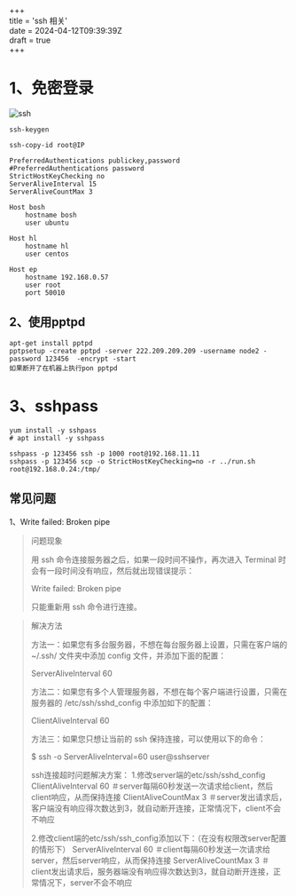 +++  
title = 'ssh 相关'  
date = 2024-04-12T09:39:39Z  
draft = true  
+++

# 1、免密登录

![ssh](../../imgs/ssh.PNG)

```
ssh-keygen

ssh-copy-id root@IP

PreferredAuthentications publickey,password
#PreferredAuthentications password
StrictHostKeyChecking no
ServerAliveInterval 15
ServerAliveCountMax 3

Host bosh 
    hostname bosh
    user ubuntu

Host hl
    hostname hl
    user centos

Host ep
    hostname 192.168.0.57
    user root
    port 50010
```

## 2、使用pptpd

```
apt-get install pptpd
pptpsetup -create pptpd -server 222.209.209.209 -username node2 -password 123456  -encrypt -start
如果断开了在机器上执行pon pptpd
```

# 3、sshpass

```
yum install -y sshpass
# apt install -y sshpass

sshpass -p 123456 ssh -p 1000 root@192.168.11.11
sshpass -p 123456 scp -o StrictHostKeyChecking=no -r ../run.sh root@192.168.0.24:/tmp/
```

## 常见问题

1、Write failed: Broken pipe

> 问题现象
>
> 用 ssh 命令连接服务器之后，如果一段时间不操作，再次进入 Terminal 时会有一段时间没有响应，然后就出现错误提示：
>
> Write failed: Broken pipe
>
> 只能重新用 ssh 命令进行连接。

> 解决方法
>
> 方法一：如果您有多台服务器，不想在每台服务器上设置，只需在客户端的 ~/.ssh/ 文件夹中添加 config 文件，并添加下面的配置：
>
> ServerAliveInterval 60
>
> 方法二：如果您有多个人管理服务器，不想在每个客户端进行设置，只需在服务器的 /etc/ssh/sshd_config 中添加如下的配置：
>
> ClientAliveInterval 60
>
> 方法三：如果您只想让当前的 ssh 保持连接，可以使用以下的命令：
>
> $ ssh -o ServerAliveInterval=60 user@sshserver
>
> ssh连接超时问题解决方案：
> 1.修改server端的etc/ssh/sshd_config
> ClientAliveInterval 60 ＃server每隔60秒发送一次请求给client，然后client响应，从而保持连接
> ClientAliveCountMax 3 ＃server发出请求后，客户端没有响应得次数达到3，就自动断开连接，正常情况下，client不会不响应
>
> 2.修改client端的etc/ssh/ssh_config添加以下：（在没有权限改server配置的情形下）
> ServerAliveInterval 60 ＃client每隔60秒发送一次请求给server，然后server响应，从而保持连接
> ServerAliveCountMax 3  ＃client发出请求后，服务器端没有响应得次数达到3，就自动断开连接，正常情况下，server不会不响应
